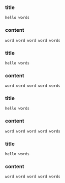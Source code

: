 ### title
    hello words
### content
    word word word word words

### title
    hello words
### content
    word word word word words

### title
    hello words
### content
    word word word word words

### title
    hello words
### content
    word word word word words


